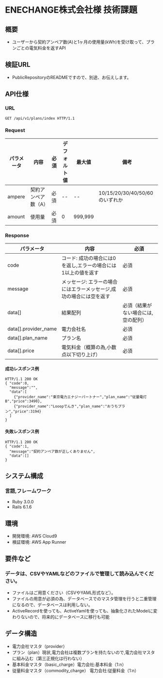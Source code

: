 # ENECHANGE株式会社様 技術課題
## 概要
- ユーザーから契約アンペア数(A)と1ヶ月の使用量(kWh)を受け取って、プランごとの電気料金を返すAPI

## 検証URL
- PublicRepositoryのREADMEですので、別途、お伝えします。

## API仕様

### URL

```
GET /api/v1/plans/index HTTP/1.1
```

### Request

| パラメータ | 内容 | 必須 | デフォルト値 | 最大値 | 備考 |
|  ---  |  ---  |  ---  |  ---  |  ---  |  ---  |
| ampere | 契約アンペア数（A） | 必須 | -- | -- | 10/15/20/30/40/50/60のいずれか |
| amount | 使用量 | 必須 | 0 | 999,999 | |

### Response

| パラメータ | 内容 | 必須 |
|  ---  |  ---  |  ---  |
| code | コード: 成功の場合には0を返し,エラーの場合には1以上の値を返す | 必須 |
| message | メッセージ: エラーの場合にはエラーメッセージ,成功の場合には空を返す | 必須 |
| data[] | 結果配列 | 必須（結果がない場合には,空の配列） |
| data[].provider_name | 電力会社名 | 必須 |
| data[].plan_name | プラン名 | 必須 |
| data[].price | 電気料金（概算の為,小数点以下切り上げ） | 必須 |

#### 成功レスポンス例

```
HTTP/1.1 200 OK
{ "code":0,
  "message":"",
  "data":[
    {"provider_name":"東京電力エナジーパートナー","plan_name":"従量電灯B","price":3490},
    {"provider_name":"Looopでんき","plan_name":"おうちプラン","price":3194}
  ]
}
```

#### 失敗レスポンス例

```
HTTP/1.1 200 OK
{ "code":1,
  "message":"契約アンペア数が正しくありません",
  "data":[]
}
```

## システム構成

### 言語,フレームワーク
- Ruby 3.0.0
- Rails 6.1.6

## 環境
- 開発環境: AWS Cloud9
- 検証環境: AWS App Runner

## 要件など
### データは、CSVやYAMLなどのファイルで管理して読み込んでください。
- ファイルはご用意ください（CSVやYAML形式など）。
- ファイルの用意が必須の為、データベースでのマスタ管理を行うと二重管理になるので、データベースは利用しない。
- ActiveRecordを使っても、ActiveYamlを使っても、抽象化されたModelに変わりないので、将来的にデータベースに移行も可能

## データ構造
- 電力会社マスタ（provider）
 - プラン（plan）現状,電力会社は複数プランを持たないので,電力会社マスタに組み込む（第三正規化は行わない）
- 基本料金マスタ（basic_charge）電力会社:基本料金（1:n）
- 従量料金マスタ（commodity_charge） 電力会社:従量料金（1:n）
